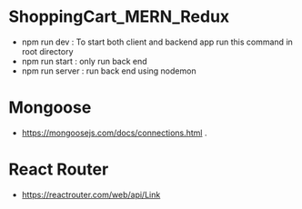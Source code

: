 # ShoppingCart_MERN_Redux

- npm run dev : To start both client and backend app run this command in root directory
- npm run start : only run back end
- npm run server : run back end using nodemon

# Mongoose

- https://mongoosejs.com/docs/connections.html .

# React Router

- https://reactrouter.com/web/api/Link
